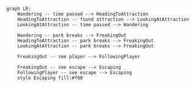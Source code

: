 ﻿```mermaid
graph LR;
    Wandering -- time passed --> HeadingToAttraction
    HeadingToAttraction -- found attraction --> LookingAtAttraction
    LookingAtAttraction -- time passed --> Wandering

    Wandering -- park breaks --> FreakingOut
    HeadingToAttraction -- park breaks --> FreakingOut
    LookingAtAttraction -- park breaks --> FreakingOut
    
    FreakingOut -- see player --> FollowingPlayer
    
    FreakingOut -- see escape --> Escaping
    FollowingPlayer -- see escape --> Escaping
    style Escaping fill:#f00

```
